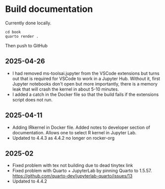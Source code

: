 # Build documentation

Currently done locally. 
```
cd book
quarto render .
```
Then push to GitHub

## 2025-04-26

* I had removed ms-toolsai.jupyter from the VSCode extensions but turns out that is required for VSCode to work in a Jupyter Hub. Without it, first Jupyter notebooks don't open but more importantly, there is a memory leak that will crash the kernel in about 5-10 minutes.
* I added a catch in the Docker file so that the build fails if the extensions script does not run.

## 2025-04-11

* Adding IRkernel in Docker file. Added notes to developer section of documentation. Allows one to select R kernel in Jupyter Lab.
* Updated to 4.4.3 as 4.4.2 no longer on rocker-org

## 2025-02

* Fixed problem with tex not building due to dead tinytex link
* Fixed problem with Quarto + JupyterLab by pinning Quarto to 1.5.57. https://github.com/quarto-dev/jupyterlab-quarto/issues/13
* Updated to 4.4.2


